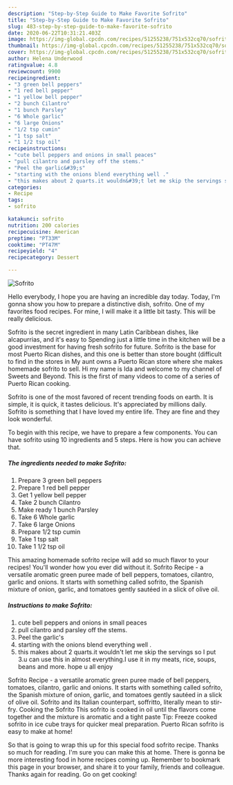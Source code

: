 ```yaml
---
description: "Step-by-Step Guide to Make Favorite Sofrito"
title: "Step-by-Step Guide to Make Favorite Sofrito"
slug: 483-step-by-step-guide-to-make-favorite-sofrito
date: 2020-06-22T10:31:21.403Z
image: https://img-global.cpcdn.com/recipes/51255238/751x532cq70/sofrito-recipe-main-photo.jpg
thumbnail: https://img-global.cpcdn.com/recipes/51255238/751x532cq70/sofrito-recipe-main-photo.jpg
cover: https://img-global.cpcdn.com/recipes/51255238/751x532cq70/sofrito-recipe-main-photo.jpg
author: Helena Underwood
ratingvalue: 4.8
reviewcount: 9900
recipeingredient:
- "3 green bell peppers"
- "1 red bell pepper"
- "1 yellow bell pepper"
- "2 bunch Cilantro"
- "1 bunch Parsley"
- "6 Whole garlic"
- "6 large Onions"
- "1/2 tsp cumin"
- "1 tsp salt"
- "1 1/2 tsp oil"
recipeinstructions:
- "cute bell peppers and onions in small peaces"
- "pull cilantro and parsley off the stems."
- "Peel the garlic&#39;s"
- "starting with the onions blend everything well ."
- "this makes about 2 quarts.it wouldn&#39;t let me skip the servings so I put 3.u can use this in almost everything.I use it in my meats, rice, soups, beans and more. hope u all enjoy"
categories:
- Recipe
tags:
- sofrito

katakunci: sofrito 
nutrition: 200 calories
recipecuisine: American
preptime: "PT33M"
cooktime: "PT47M"
recipeyield: "4"
recipecategory: Dessert

---
```



![Sofrito](https://img-global.cpcdn.com/recipes/51255238/751x532cq70/sofrito-recipe-main-photo.jpg)

Hello everybody, I hope you are having an incredible day today. Today, I'm gonna show you how to prepare a distinctive dish, sofrito. One of my favorites food recipes. For mine, I will make it a little bit tasty. This will be really delicious.

Sofrito is the secret ingredient in many Latin Caribbean dishes, like alcapurrias, and it&#39;s easy to Spending just a little time in the kitchen will be a good investment for having fresh sofrito for future. Sofrito is the base for most Puerto Rican dishes, and this one is better than store bought (difficult to find in the stores in My aunt owns a Puerto Rican store where she makes homemade sofrito to sell. Hi my name is Ida and welcome to my channel of Sweets and Beyond. This is the first of many videos to come of a series of Puerto Rican cooking.

Sofrito is one of the most favored of recent trending foods on earth. It is simple, it is quick, it tastes delicious. It's appreciated by millions daily. Sofrito is something that I have loved my entire life. They are fine and they look wonderful.


To begin with this recipe, we have to prepare a few components. You can have sofrito using 10 ingredients and 5 steps. Here is how you can achieve that.

<!--inarticleads1-->

##### The ingredients needed to make Sofrito:

1. Prepare 3 green bell peppers
1. Prepare 1 red bell pepper
1. Get 1 yellow bell pepper
1. Take 2 bunch Cilantro
1. Make ready 1 bunch Parsley
1. Take 6 Whole garlic
1. Take 6 large Onions
1. Prepare 1/2 tsp cumin
1. Take 1 tsp salt
1. Take 1 1/2 tsp oil


This amazing homemade sofrito recipe will add so much flavor to your recipes! You&#39;ll wonder how you ever did without it. Sofrito Recipe - a versatile aromatic green puree made of bell peppers, tomatoes, cilantro, garlic and onions. It starts with something called sofrito, the Spanish mixture of onion, garlic, and tomatoes gently sautéed in a slick of olive oil. 

<!--inarticleads2-->

##### Instructions to make Sofrito:

1. cute bell peppers and onions in small peaces
1. pull cilantro and parsley off the stems.
1. Peel the garlic&#39;s
1. starting with the onions blend everything well .
1. this makes about 2 quarts.it wouldn&#39;t let me skip the servings so I put 3.u can use this in almost everything.I use it in my meats, rice, soups, beans and more. hope u all enjoy


Sofrito Recipe - a versatile aromatic green puree made of bell peppers, tomatoes, cilantro, garlic and onions. It starts with something called sofrito, the Spanish mixture of onion, garlic, and tomatoes gently sautéed in a slick of olive oil. Sofrito and its Italian counterpart, soffritto, literally mean to stir-fry. Cooking the Sofrito This sofrito is cooked in oil until the flavors come together and the mixture is aromatic and a tight paste Tip: Freeze cooked sofrito in ice cube trays for quicker meal preparation. Puerto Rican sofrito is easy to make at home! 

So that is going to wrap this up for this special food sofrito recipe. Thanks so much for reading. I'm sure you can make this at home. There is gonna be more interesting food in home recipes coming up. Remember to bookmark this page in your browser, and share it to your family, friends and colleague. Thanks again for reading. Go on get cooking!

